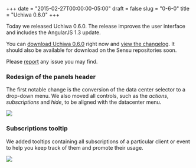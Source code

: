 +++
date = "2015-02-27T00:00:00-05:00"
draft = false
slug = "0-6-0"
title = "Uchiwa 0.6.0"
+++

Today we released Uchiwa 0.6.0. The release improves the user interface and includes the AngularJS 1.3 update.

You can [download Uchiwa 0.6.0](https://uchiwa.io/#/download) right now and [view the changelog](https://github.com/sensu/uchiwa/blob/master/CHANGELOG.md#060-2015-02-26). It should also be available for download on the Sensu repositories soon.

Please [report](https://github.com/sensu/uchiwa/issues) any issue you may find.

### Redesign of the panels header

The first notable change is the conversion of the data center selector to a drop-down menu. We also moved all controls, such as the *actions*, *subscriptions* and *hide*, to be aligned with the datacenter menu.

![](/images/0-6-0-datacenter.png)

### Subscriptions tooltip

We added tooltips containing all subscriptions of a particular client or event to help you keep track of them and promote their usage.

![](/images/0-6-0-subscriptions.png)
